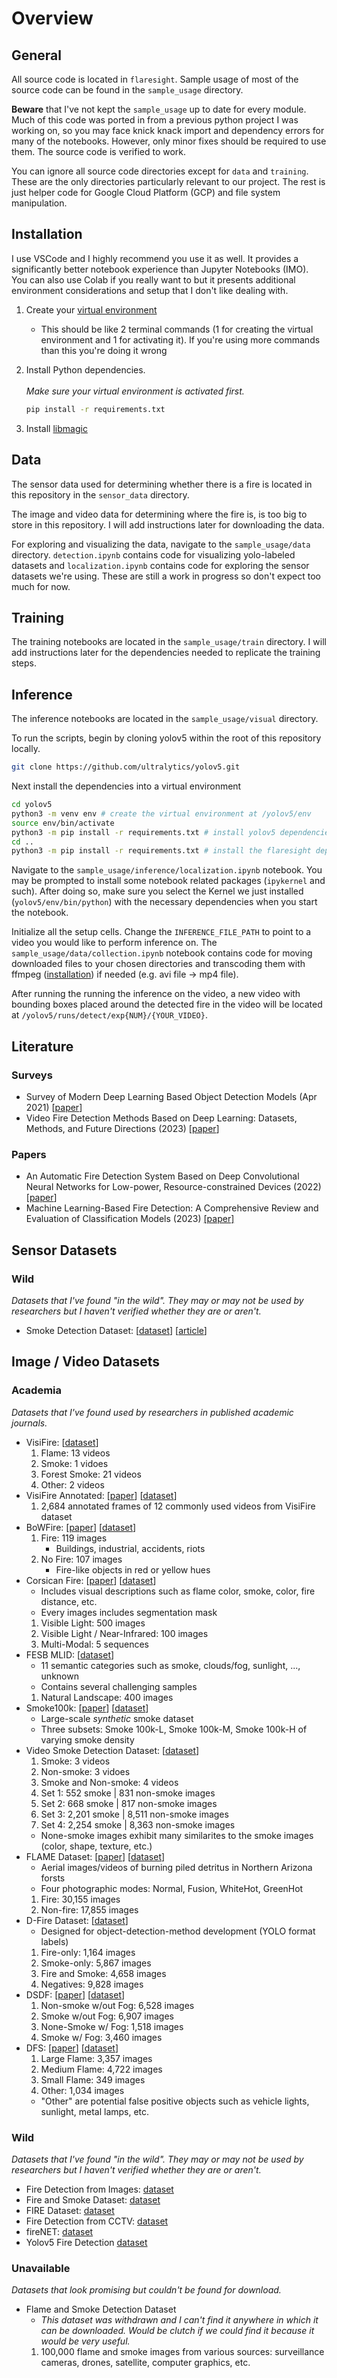 # Overview
## General

All source code is located in `flaresight`. Sample usage of most of the source code can be found in the `sample_usage` directory. 

**Beware** that I've not kept the `sample_usage` up to date for every module. Much of this code was ported in from a previous python project I was working on, so you may face knick knack import and dependency errors for many of the notebooks. However, only minor fixes should be required to use them. The source code is verified to work.

You can ignore all source code directories except for `data` and `training`. These are the only directories particularly relevant to our project. The rest is just helper code for Google Cloud Platform (GCP) and file system manipulation.

## Installation

I use VSCode and I highly recommend you use it as well. It provides a significantly better notebook experience than Jupyter Notebooks (IMO). You can also use Colab if you really want to but it presents additional environment considerations and setup that I don't like dealing with.

1. Create your [virtual environment](https://packaging.python.org/en/latest/guides/installing-using-pip-and-virtual-environments/#create-and-use-virtual-environments)
    - This should be like 2 terminal commands (1 for creating the virtual environment and 1 for activating it). If you're using more commands than this you're doing it wrong

1. Install Python dependencies. <br></br> *Make sure your virtual environment is activated first.*
    ```bash {{ language: 'python' }}
    pip install -r requirements.txt
    ```

1. Install [libmagic](https://github.com/ahupp/python-magic?tab=readme-ov-file#debianubuntu)

## Data

The sensor data used for determining whether there is a fire is located in this repository in the `sensor_data` directory.

The image and video data for determining where the fire is, is too big to store in this repository. I will add instructions later for downloading the data.

For exploring and visualizing the data, navigate to the `sample_usage/data` directory. `detection.ipynb` contains code for visualizing yolo-labeled datasets and `localization.ipynb` contains code for exploring the sensor datasets we're using. These are still a work in progress so don't expect too much for now.

## Training

The training notebooks are located in the `sample_usage/train` directory. I will add instructions later for the dependencies needed to replicate the training steps.

## Inference

The inference notebooks are located in the `sample_usage/visual` directory.

To run the scripts, begin by cloning yolov5 within the root of this repository locally.

```sh
git clone https://github.com/ultralytics/yolov5.git 
```

Next install the dependencies into a virtual environment

```sh
cd yolov5
python3 -m venv env # create the virtual environment at /yolov5/env
source env/bin/activate
python3 -m pip install -r requirements.txt # install yolov5 dependencies 
cd ..
python3 -m pip install -r requirements.txt # install the flaresight dependencies
```

Navigate to the `sample_usage/inference/localization.ipynb` notebook. You may be prompted to install
some notebook related packages (`ipykernel` and such). After doing so, make sure you select the Kernel we just installed (`yolov5/env/bin/python`) with the necessary dependencies when you start the notebook.

Initialize all the setup cells. Change the `INFERENCE_FILE_PATH` to point to a video you
would like to perform inference on. The `sample_usage/data/collection.ipynb` notebook contains
code for moving downloaded files to your chosen directories and transcoding them with ffmpeg ([installation](https://github.com/kkroening/ffmpeg-python/tree/master?tab=readme-ov-file#installing-ffmpeg)) 
if needed (e.g. avi file -> mp4 file).

After running the running the inference on the video, a new video with bounding boxes placed
around the detected fire in the video will be located at `/yolov5/runs/detect/exp{NUM}/{YOUR_VIDEO}`.


## Literature
### Surveys
- Survey of Modern Deep Learning Based Object Detection Models (Apr 2021) [[paper](https://www.sciencedirect.com/science/article/abs/pii/S1051200422001312?fr=RR-2&ref=pdf_download&rr=8712ed373c681454)]
- Video Fire Detection Methods Based on Deep Learning: Datasets, Methods, and Future Directions (2023) [[paper](https://www.mdpi.com/2571-6255/6/8/315)]
### Papers
- An Automatic Fire Detection System Based on Deep Convolutional Neural Networks for Low-power, Resource-constrained Devices (2022) [[paper](https://link.springer.com/article/10.1007/s00521-022-07467-z)]
- Machine Learning-Based Fire Detection: A Comprehensive Review and Evaluation of Classification Models (2023) [[paper]](https://joiv.org/index.php/joiv/article/view/2332)

## Sensor Datasets
### Wild
*Datasets that I've found "in the wild". They may or may not be used by researchers but I haven't verified whether they are or aren't.*
- Smoke Detection Dataset: [[dataset](https://www.kaggle.com/datasets/deepcontractor/smoke-detection-dataset?resource=download)] [[article](https://www.hackster.io/stefanblattmann/real-time-smoke-detection-with-ai-based-sensor-fusion-1086e6)]


## Image / Video Datasets
### Academia
*Datasets that I've found used by researchers in published academic journals.*
- VisiFire: [[dataset](http://signal.ee.bilkent.edu.tr/VisiFire/Demo/SampleClips.html)]
    1. Flame: 13 videos
    1. Smoke: 1 vidoes
    1. Forest Smoke: 21 videos
    1. Other: 2 videos
- VisiFire Annotated: [[paper](https://www.sciencedirect.com/science/article/pii/S2352340922001378)] [[dataset](https://zenodo.org/records/5893854)]
    1. 2,684 annotated frames of 12 commonly used videos from VisiFire dataset
- BoWFire: [[paper](https://arxiv.org/abs/1506.03495)] [[dataset](https://bitbucket.org/gbdi/bowfire-dataset/src/master/)]
    1. Fire: 119 images
        - Buildings, industrial, accidents, riots
    2. No Fire: 107 images
        - Fire-like objects in red or yellow hues
- Corsican Fire: [[paper](https://www.sciencedirect.com/science/article/pii/S0379711217302114)] [[dataset](https://cfdb.univ-corse.fr/donnees_images_page_134_menu,2.htm)]
    - Includes visual descriptions such as flame color, smoke, color, fire distance, etc.
    - Every images includes segmentation mask
    1. Visible Light: 500 images
    1. Visible Light / Near-Infrared: 100 images
    1. Multi-Modal: 5 sequences
- FESB MLID: [[dataset](http://wildfire.fesb.hr/index.php?option=com_content&view=article&id=66%20&Itemid=76)]
    - 11 semantic categories such as smoke, clouds/fog, sunlight, ..., unknown
    - Contains several challenging samples
    1. Natural Landscape: 400 images
- Smoke100k: [[paper](https://ieeexplore-ieee-org.ezproxy.lib.utexas.edu/document/9015309)] [[dataset](https://bigmms.github.io/cheng_gcce19_smoke100k/)]
    - Large-scale *synthetic* smoke dataset
    - Three subsets: Smoke 100k-L, Smoke 100k-M, Smoke 100k-H of varying smoke density
- Video Smoke Detection Dataset: [[dataset](http://staff.ustc.edu.cn/~yfn/vsd.html)]
    1. Smoke: 3 videos
    1. Non-smoke: 3 vidoes
    1. Smoke and Non-smoke: 4 videos
    1. Set 1: 552 smoke | 831 non-smoke images
    1. Set 2: 668 smoke | 817 non-smoke images
    1. Set 3: 2,201 smoke | 8,511 non-smoke images
    1. Set 4: 2,254 smoke | 8,363 non-smoke images
    - None-smoke images exhibit many similarites to the smoke images (color, shape, texture, etc.)
- FLAME Dataset: [[paper](https://www.sciencedirect.com/science/article/pii/S1389128621001201)] [[dataset](https://github.com/AlirezaShamsoshoara/Fire-Detection-UAV-Aerial-Image-Classification-Segmentation-UnmannedAerialVehicle)]
    - Aerial images/videos of burning piled detritus in Northern Arizona forsts
    - Four photographic modes: Normal, Fusion, WhiteHot, GreenHot
    1. Fire: 30,155 images
    1. Non-fire: 17,855 images
- D-Fire Dataset: [[dataset](https://github.com/gaiasd/DFireDataset)]
    - Designed for object-detection-method development (YOLO format labels)
    1. Fire-only: 1,164 images
    1. Smoke-only: 5,867 images
    1. Fire and Smoke: 4,658 images
    1. Negatives: 9,828 images
- DSDF: [[paper](https://www.sciencedirect.com/science/article/pii/S1051200422000719)] [[dataset](https://drive.google.com/file/d/1PuNZ5dfzsdVnn-tnohbhmvvriXSb7LWF/view)]
    1. Non-smoke w/out Fog: 6,528 images
    1. Smoke w/out Fog: 6,907 images
    1. None-Smoke w/ Fog: 1,518 images
    1. Smoke w/ Fog: 3,460 images
- DFS: [[paper](https://link.springer.com/article/10.1007/s11042-022-13580-x)] [[dataset](https://github.com/siyuanwu/DFS-FIRE-SMOKE-Dataset)]
    1. Large Flame: 3,357 images
    1. Medium Flame: 4,722 images
    1. Small Flame: 349 images
    1. Other: 1,034 images
    - "Other" are potential false positive objects such as vehicle lights, sunlight, metal lamps, etc.

### Wild
*Datasets that I've found "in the wild". They may or may not be used by researchers but I haven't verified whether they are or aren't.*
- Fire Detection from Images: [dataset](https://github.com/robmarkcole/fire-detection-from-images)
- Fire and Smoke Dataset: [dataset](https://www.kaggle.com/datasets/dataclusterlabs/fire-and-smoke-dataset?resource=download)
- FIRE Dataset: [dataset](https://www.kaggle.com/datasets/phylake1337/fire-dataset)
- Fire Detection from CCTV: [dataset](https://www.kaggle.com/datasets/ritupande/fire-detection-from-cctv)
- fireNET: [dataset](https://github.com/OlafenwaMoses/FireNET?tab=readme-ov-file)
- Yolov5 Fire Detection [dataset](https://github.com/spacewalk01/yolov5-fire-detection)

### Unavailable
*Datasets that look promising but couldn't be found for download.*
- Flame and Smoke Detection Dataset
    - *This dataset was withdrawn and I can't find it anywhere in which it can be downloaded. Would be clutch if we could find it because it would be very useful.*
    1. 100,000 flame and smoke images from various sources: surveillance cameras, drones, satellite, computer graphics, etc.
